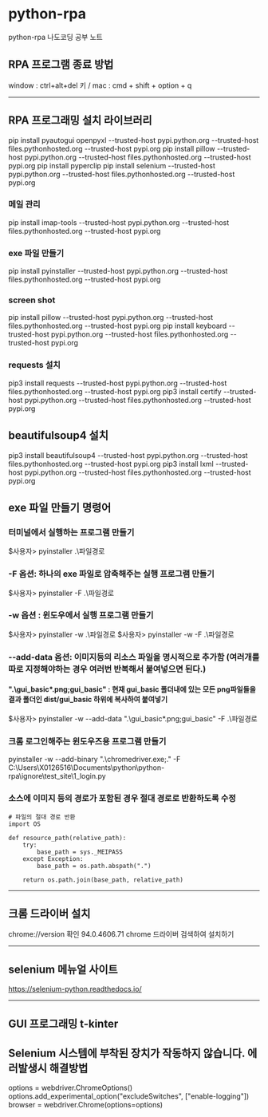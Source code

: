 # python-rpa
python-rpa 나도코딩 공부 노트



## RPA 프로그램 종료 방법
 window : ctrl+alt+del  키  / mac : cmd + shift + option + q 

--- 

## RPA 프로그래밍 설치 라이브러리 
 pip install pyautogui openpyxl --trusted-host pypi.python.org --trusted-host files.pythonhosted.org --trusted-host pypi.org
 pip install pillow --trusted-host pypi.python.org --trusted-host files.pythonhosted.org --trusted-host pypi.org
 pip install pyperclip 
 pip install selenium  --trusted-host pypi.python.org --trusted-host files.pythonhosted.org --trusted-host pypi.org
### 메일 관리 
 pip install imap-tools --trusted-host pypi.python.org --trusted-host files.pythonhosted.org --trusted-host pypi.org
### exe 파일 만들기 
 pip install pyinstaller  --trusted-host pypi.python.org --trusted-host files.pythonhosted.org --trusted-host pypi.org
### screen shot 
 pip install pillow --trusted-host pypi.python.org --trusted-host files.pythonhosted.org --trusted-host pypi.org
 pip install keyboard --trusted-host pypi.python.org --trusted-host files.pythonhosted.org --trusted-host pypi.org

### requests 설치
 pip3 install requests --trusted-host pypi.python.org --trusted-host files.pythonhosted.org --trusted-host pypi.org
 pip3 install certify --trusted-host pypi.python.org --trusted-host files.pythonhosted.org --trusted-host pypi.org

## beautifulsoup4 설치
 pip3 install beautifulsoup4 --trusted-host pypi.python.org --trusted-host files.pythonhosted.org --trusted-host pypi.org
 pip3 install lxml --trusted-host pypi.python.org --trusted-host files.pythonhosted.org --trusted-host pypi.org




## exe 파일 만들기 명령어

### 터미널에서 실행하는 프로그램 만들기 
$사용자> pyinstaller .\파일경로

### -F 옵션: 하나의 exe 파일로 압축해주는 실행 프로그램 만들기
$사용자> pyinstaller -F .\파일경로 

### -w 옵션 : 윈도우에서 실행 프로그램 만들기  
$사용자> pyinstaller -w .\파일경로 
$사용자> pyinstaller -w -F .\파일경로 

### --add-data 옵션: 이미지등의 리소스 파일을 명시적으로 추가함 (여러개를 따로 지정해야하는 경우 여러번 반복해서 붙여넣으면 된다.)
#### ".\gui_basic\*.png;gui_basic" : 현재 gui_basic 폴더내에 있는 모든 png파일들을 결과 폴더인 dist/gui_basic 하위에 복사하여 붙여넣기 
$사용자> pyinstaller -w --add-data ".\gui_basic\*.png;gui_basic" -F .\파일경로

### 크롬 로그인해주는 윈도우즈용 프로그램 만들기
pyinstaller -w --add-binary ".\chromedriver.exe;." -F C:\Users\X0126516\Documents\python\python-rpa\ignore\test_site\1_login.py


### 소스에 이미지 등의 경로가 포함된 경우 절대 경로로 반환하도록 수정 
```
# 파일의 절대 경로 반환 
import OS 

def resource_path(relative_path):
    try: 
        base_path = sys._MEIPASS
    except Exception:
        base_path = os.path.abspath(".")

    return os.path.join(base_path, relative_path)
```


--- 

## 크롬 드라이버 설치 
 chrome://version 확인 94.0.4606.71 
 chrome 드라이버 검색하여 설치하기 

--- 

## selenium 메뉴얼 사이트 
https://selenium-python.readthedocs.io/

--- 

## GUI 프로그래밍 t-kinter


## Selenium 시스템에 부착된 장치가 작동하지 않습니다. 에러발생시 해결방법 
options = webdriver.ChromeOptions()
options.add_experimental_option("excludeSwitches", ["enable-logging"])
browser = webdriver.Chrome(options=options)
